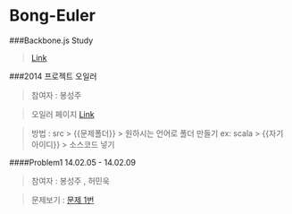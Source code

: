Bong-Euler
==========

###Backbone.js Study

> [Link](https://github.com/bongsungju/Bong-Euler/blob/master/BBStudy.md) 


###2014 프로젝트 오일러

> 참여자 : 봉성주

> 오일러 페이지 [Link](http://euler.synap.co.kr/)


> 방법 : src > {{문제폴더}} > 원하시는 언어로 폴더 만들기 ex: scala > {{자기 아이디}} > 소스코드 넣기

####Problem1 14.02.05 - 14.02.09

> 참여자 : 봉성주 , 허민욱

> 문제보기 : [문제 1번](https://github.com/bongsungju/Bong-Euler/tree/master/src/prob_1)

